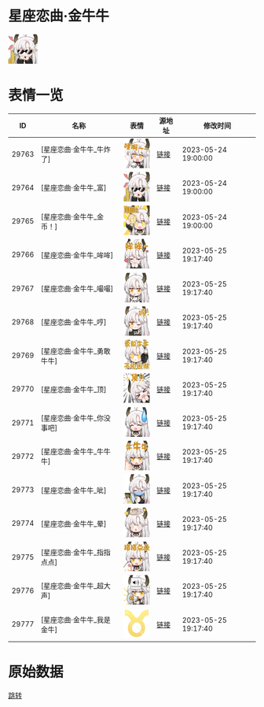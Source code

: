 # 星座恋曲·金牛牛

<img src="./cover.png" height="60" alt="cover" />

# 表情一览

|ID|名称|表情|源地址|修改时间|
|----|----|----|----|----|
|29763|[星座恋曲·金牛牛_牛炸了]|<img src="./pic/029763_%5B星座恋曲·金牛牛_牛炸了%5D.png" height="60" alt="牛炸了"/>|[链接](https://i0.hdslb.com/bfs/garb/d34ac3850999003d86d87d9dab9f6d55bbf6695a.png)|2023-05-24 19:00:00|
|29764|[星座恋曲·金牛牛_富]|<img src="./pic/029764_%5B星座恋曲·金牛牛_富%5D.png" height="60" alt="富"/>|[链接](https://i0.hdslb.com/bfs/garb/cda191ef228f270226014c48460fc81fa2d2816a.png)|2023-05-24 19:00:00|
|29765|[星座恋曲·金牛牛_金币！]|<img src="./pic/029765_%5B星座恋曲·金牛牛_金币！%5D.png" height="60" alt="金币！"/>|[链接](https://i0.hdslb.com/bfs/garb/ad5b1d2d2e4dfa81da116378b5b49adca623a1a1.png)|2023-05-24 19:00:00|
|29766|[星座恋曲·金牛牛_哞哞]|<img src="./pic/029766_%5B星座恋曲·金牛牛_哞哞%5D.png" height="60" alt="哞哞"/>|[链接](https://i0.hdslb.com/bfs/garb/c2c45b35c61cb03017aefe685b72cd432f886911.png)|2023-05-25 19:17:40|
|29767|[星座恋曲·金牛牛_嘬嘬]|<img src="./pic/029767_%5B星座恋曲·金牛牛_嘬嘬%5D.png" height="60" alt="嘬嘬"/>|[链接](https://i0.hdslb.com/bfs/garb/d6c3a83958632b3a14e69924f81788f3043e19fc.png)|2023-05-25 19:17:40|
|29768|[星座恋曲·金牛牛_哼]|<img src="./pic/029768_%5B星座恋曲·金牛牛_哼%5D.png" height="60" alt="哼"/>|[链接](https://i0.hdslb.com/bfs/garb/5c680407ce4ff2e0a5cd48388ac9eacb19dbbc69.png)|2023-05-25 19:17:40|
|29769|[星座恋曲·金牛牛_勇敢牛牛]|<img src="./pic/029769_%5B星座恋曲·金牛牛_勇敢牛牛%5D.png" height="60" alt="勇敢牛牛"/>|[链接](https://i0.hdslb.com/bfs/garb/e59694fc74d54be09c90c4e79ce625ff6db82f36.png)|2023-05-25 19:17:40|
|29770|[星座恋曲·金牛牛_顶]|<img src="./pic/029770_%5B星座恋曲·金牛牛_顶%5D.png" height="60" alt="顶"/>|[链接](https://i0.hdslb.com/bfs/garb/ff71b58253c76e008e1dc658fa42dd647802cd9f.png)|2023-05-25 19:17:40|
|29771|[星座恋曲·金牛牛_你没事吧]|<img src="./pic/029771_%5B星座恋曲·金牛牛_你没事吧%5D.png" height="60" alt="你没事吧"/>|[链接](https://i0.hdslb.com/bfs/garb/ec25fa038629d550022a99399ebdbb97ee333141.png)|2023-05-25 19:17:40|
|29772|[星座恋曲·金牛牛_牛牛牛]|<img src="./pic/029772_%5B星座恋曲·金牛牛_牛牛牛%5D.png" height="60" alt="牛牛牛"/>|[链接](https://i0.hdslb.com/bfs/garb/33eb4dfc154668ca5456231063d1c2086994220d.png)|2023-05-25 19:17:40|
|29773|[星座恋曲·金牛牛_呲]|<img src="./pic/029773_%5B星座恋曲·金牛牛_呲%5D.png" height="60" alt="呲"/>|[链接](https://i0.hdslb.com/bfs/garb/0c3f8ee952c71cf78823793bb5fc1cfa33c5a783.png)|2023-05-25 19:17:40|
|29774|[星座恋曲·金牛牛_晕]|<img src="./pic/029774_%5B星座恋曲·金牛牛_晕%5D.png" height="60" alt="晕"/>|[链接](https://i0.hdslb.com/bfs/garb/7bd3cf0a31e39f6af5ff9409c31d0ec2b5cd4e4e.png)|2023-05-25 19:17:40|
|29775|[星座恋曲·金牛牛_指指点点]|<img src="./pic/029775_%5B星座恋曲·金牛牛_指指点点%5D.png" height="60" alt="指指点点"/>|[链接](https://i0.hdslb.com/bfs/garb/68230ff841daeb3bd196eae029630d43f12c13eb.png)|2023-05-25 19:17:40|
|29776|[星座恋曲·金牛牛_超大声]|<img src="./pic/029776_%5B星座恋曲·金牛牛_超大声%5D.png" height="60" alt="超大声"/>|[链接](https://i0.hdslb.com/bfs/garb/d3be448ed4a8206a80ae2fd11a9796ba0f67d063.png)|2023-05-25 19:17:40|
|29777|[星座恋曲·金牛牛_我是金牛]|<img src="./pic/029777_%5B星座恋曲·金牛牛_我是金牛%5D.png" height="60" alt="我是金牛"/>|[链接](https://i0.hdslb.com/bfs/garb/94481afca22b79df75b4fb2f9c6feadb3f45dd25.png)|2023-05-25 19:17:40|

# 原始数据

[跳转](./raw.json)

